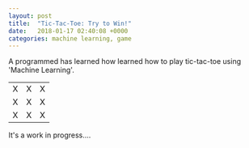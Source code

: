 ```yaml
---
layout: post
title:  "Tic-Tac-Toe: Try to Win!"
date:   2018-01-17 02:40:08 +0000
categories: machine learning, game
---
```

A programmed has learned how learned how to play tic-tac-toe using 'Machine Learning'. 

<html>
	<body>
			<div class="post1">
				<table>
					<tr>
						<td><div class="x hidden">X</div></td>
						<td><div class="x hidden">X</div></td>
						<td><div class="x hidden">X</div></td>
					</tr>
					<tr>
						<td><div class="x hidden">X</div></td>
						<td><div class="x hidden">X</div></td>
						<td><div class="x hidden">X</div></td>
					</tr>
					<tr>
						<td><div class="x hidden">X</div></td>
						<td><div class="x hidden">X</div></td>
						<td><div class="x hidden">X</div></td>
					</tr>
				</table>
			</div>
		<script src="/js/post1_js.js"></script>
	</body>
</html>

It's a work in progress....
